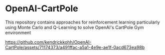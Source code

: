 # OpenAI-CartPole
This repository contains approaches for reinforcement learning particularly using Monte Carlo and Q-Learning to solve OpenAI's CartPole Gym environment

https://github.com/kendrickkohh/OpenAI-CartPole/assets/71174373/a491ffac-a5a1-4e9e-ae1f-0acd673ea98b
